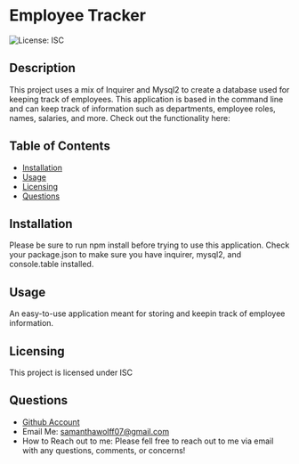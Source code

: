 # Employee Tracker

  ![License: ISC](https://img.shields.io/badge/License-ISC-yellow.svg)

  ## Description
  This project uses a mix of Inquirer and Mysql2 to create a database used for keeping track of employees. This application is based in the command line and can keep track of information such as departments, employee roles, names, salaries, and more. Check out the functionality here: 

  ## Table of Contents
  * [Installation](#installation)
  * [Usage](#usage)
  * [Licensing](#licensing)
  * [Questions](#questions)
  
  ## Installation
  Please be sure to run npm install before trying to use this application. Check your package.json to make sure you have inquirer, mysql2, and console.table installed.

  ## Usage
  An easy-to-use application meant for storing and keepin track of employee information.

  ## Licensing
  This project is licensed under ISC

  ## Questions
  * [Github Account](https://github.com/samanthawolff)
  * Email Me: samanthawolff07@gmail.com
  * How to Reach out to me: Please fell free to reach out to me via email with any questions, comments, or concerns!
